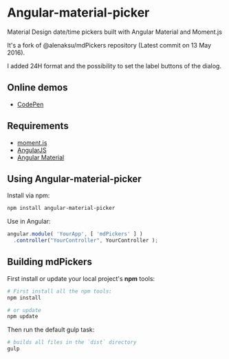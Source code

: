 # Angular-material-picker
Material Design date/time pickers built with Angular Material and Moment.js

It's a fork of @alenaksu/mdPickers repository (Latest commit on 13 May 2016).

I added 24H format and the possibility to set the label buttons of the dialog.

## Online demos

* [CodePen](https://codepen.io/mpicciolli/full/OgaVGL/)

## Requirements

* [moment.js](http://momentjs.com/)
* [AngularJS](https://angularjs.org/)
* [Angular Material](https://material.angularjs.org/)

## Using Angular-material-picker

Install via npm:

```bash
npm install angular-material-picker
```

Use in Angular:
```javascript
angular.module( 'YourApp', [ 'mdPickers' ] )
  .controller("YourController", YourController );
```

## Building mdPickers

First install or update your local project's __npm__ tools:

```bash
# First install all the npm tools:
npm install

# or update
npm update
```

Then run the default gulp task:

```bash
# builds all files in the `dist` directory
gulp
```
